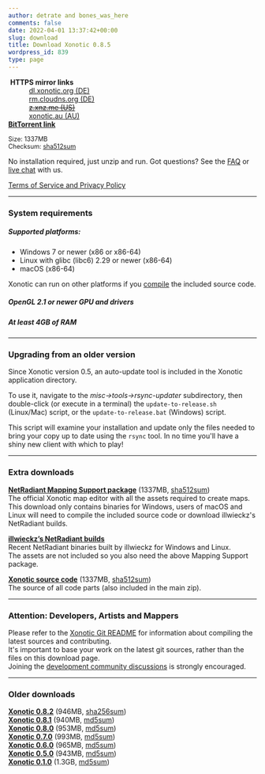 ```yaml
---
author: detrate and bones_was_here
comments: false
date: 2022-04-01 13:37:42+00:00
slug: download
title: Download Xonotic 0.8.5
wordpress_id: 839
type: page
---
```


<i class="fas fa-download"></i> &nbsp;**HTTPS mirror links**  
&emsp;&emsp;&emsp;[dl.xonotic.org (DE)](https://dl.xonotic.org/xonotic-0.8.5.zip)  
&emsp;&emsp;&emsp;[rm.cloudns.org (DE)](https://www.rm.cloudns.org/~xonotic/xonotic-0.8.5.zip)  
&emsp;&emsp;&emsp;~~[z.xnz.me (US)](https://z.xnz.me/xonotic/builds/xonotic-0.8.5.zip)~~  
&emsp;&emsp;&emsp;[xonotic.au (AU)](https://xonotic.au/downloads/xonotic-0.8.5.zip)  
<i class="fas fa-cloud-download-alt"></i> [**BitTorrent link**](https://dl.xonotic.org/xonotic-0.8.5.zip.torrent)

<span style="font-size: 90%">Size: 1337MB  
Checksum: [sha512sum](https://dl.xonotic.org/xonotic-0.8.5.sha512)
</span>

No installation required, just unzip and run. Got questions? See the [FAQ](/faq) or [live chat](/chat) with us.

[Terms of Service and Privacy Policy][tos]

---

### <a name="system-requirements"></a>System requirements

##### Supported platforms:
- Windows 7 or newer (x86 or x86-64)
- Linux with glibc (libc6) 2.29 or newer (x86-64)
- macOS (x86-64)

Xonotic can run on other platforms if you [compile](https://gitlab.com/xonotic/xonotic/-/wikis/Compiling) the included source code.

##### OpenGL 2.1 or newer GPU and drivers
##### At least 4GB of RAM

---

### <a name="upgrading"></a>Upgrading from an older version

Since Xonotic version 0.5, an auto-update tool is included in the Xonotic application directory.

To use it, navigate to the *misc->tools->rsync-updater* subdirectory, then double-click (or execute in a terminal) the `update-to-release.sh` (Linux/Mac) script, or the `update-to-release.bat` (Windows) script.

This script will examine your installation and update only the files needed to bring your copy up to date using the `rsync` tool. In no time you'll have a shiny new client with which to play!

---

### <a name="extra-downloads"></a>Extra downloads

<i class="fas fa-download"></i><a name="netradiant"></a> [**NetRadiant Mapping Support package**](https://dl.xonotic.org/xonotic-0.8.5-mappingsupport.zip) (1337MB, [sha512sum](https://dl.xonotic.org/xonotic-0.8.5.sha512))  
The official Xonotic map editor with all the assets required to create maps.  
This download only contains binaries for Windows, users of macOS and Linux will need to compile the included source code or download illwieckz's NetRadiant builds.  

<i class="fas fa-external-link-alt"></i><a name="netradiant-illwieckz"></a> [**illwieckz’s NetRadiant builds**](https://netradiant.gitlab.io/page/download)  
Recent NetRadiant binaries built by illwieckz for Windows and Linux. <!--This is a much newer version of the NetRadiant program than is found in the 0.8.2 Mapping Support download.-->  
The assets are not included so you also need the above Mapping Support package.

<!--
<i class="fas fa-download"></i><a name="higher-quality"></a> [**Higher quality Xonotic download (????MB)**](https://dl.xonotic.org/xonotic-0.8.2-high.zip)  
A release build with JPEG textures, instead of DDS textures with S3 compression. This build has a larger file size and is compatible with old GPU drivers that lack S3TC support. It uses significantly more RAM and has longer loading times.
-->

<i class="fas fa-download"></i><a name="source"></a> [**Xonotic source code**](https://dl.xonotic.org/xonotic-0.8.5-source.zip) (1337MB, [sha512sum](https://dl.xonotic.org/xonotic-0.8.5.sha512))  
The source of all code parts (also included in the main zip).

---

### <a name="please-note"></a>Attention: Developers, Artists and Mappers
Please refer to the [Xonotic Git README](https://gitlab.com/xonotic/xonotic/blob/master/README.md) for information about compiling the latest sources and contributing.<br/>
It's important to base your work on the latest git sources, rather than the files on this download page.<br/>
Joining the [development community discussions](https://gitlab.com/xonotic/xonotic/blob/master/README.md#community) is strongly encouraged.

---

### <a name="older-downloads"></a>Older downloads

<i class="fas fa-download"></i> [**Xonotic 0.8.2**](https://dl.xonotic.org/xonotic-0.8.2.zip) (946MB, [sha256sum](https://dl.xonotic.org/xonotic-0.8.2.sha256))  
<i class="fas fa-download"></i> [**Xonotic 0.8.1**](https://dl.xonotic.org/xonotic-0.8.1.zip) (940MB, [md5sum](https://dl.xonotic.org/xonotic-0.8.1.md5))  
<i class="fas fa-download"></i> [**Xonotic 0.8.0**](https://dl.xonotic.org/xonotic-0.8.0.zip) (953MB, [md5sum](https://dl.xonotic.org/xonotic-0.8.0.md5))  
<i class="fas fa-download"></i> [**Xonotic 0.7.0**](https://dl.xonotic.org/xonotic-0.7.0.zip) (993MB, [md5sum](https://dl.xonotic.org/xonotic-0.7.0.md5))  
<i class="fas fa-download"></i> [**Xonotic 0.6.0**](https://dl.xonotic.org/xonotic-0.6.0.zip) (965MB, [md5sum](https://dl.xonotic.org/xonotic-0.6.0.md5))  
<i class="fas fa-download"></i> [**Xonotic 0.5.0**](https://dl.xonotic.org/xonotic-0.5.0.zip) (943MB, [md5sum](https://dl.xonotic.org/xonotic-0.5.0.md5))  
<i class="fas fa-download"></i> [**Xonotic 0.1.0**](https://dl.xonotic.org/xonotic-0.1.0preview.zip) (1.3GB, [md5sum](https://dl.xonotic.org/xonotic-0.1.0preview.md5))  

[tos]: /tos/
